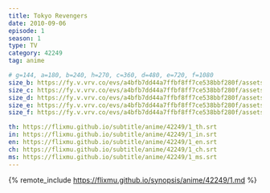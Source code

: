 ```yaml
---
title: Tokyo Revengers
date: 2010-09-06
episode: 1
season: 1
type: TV
category: 42249
tag: anime

# g=144, a=180, b=240, h=270, c=360, d=480, e=720, f=1080
size_b: https://fy.v.vrv.co/evs/a4bfb7dd44a7ffbf8ff7ce538bbf280f/assets/6c99638b4e332e98debf142e190dc9fb_4027725.mp4
size_c: https://fy.v.vrv.co/evs/a4bfb7dd44a7ffbf8ff7ce538bbf280f/assets/6c99638b4e332e98debf142e190dc9fb_4027724.mp4
size_d: https://fy.v.vrv.co/evs/a4bfb7dd44a7ffbf8ff7ce538bbf280f/assets/6c99638b4e332e98debf142e190dc9fb_4027726.mp4
size_e: https://fy.v.vrv.co/evs/a4bfb7dd44a7ffbf8ff7ce538bbf280f/assets/6c99638b4e332e98debf142e190dc9fb_4027727.mp4
size_f: https://fy.v.vrv.co/evs/a4bfb7dd44a7ffbf8ff7ce538bbf280f/assets/6c99638b4e332e98debf142e190dc9fb_4027728.mp4

th: https://flixmu.github.io/subtitle/anime/42249/1_th.srt
in: https://flixmu.github.io/subtitle/anime/42249/1_in.srt
en: https://flixmu.github.io/subtitle/anime/42249/1_en.srt
ch: https://flixmu.github.io/subtitle/anime/42249/1_ch.srt
ms: https://flixmu.github.io/subtitle/anime/42249/1_ms.srt
---
```

{% remote_include https://flixmu.github.io/synopsis/anime/42249/1.md %}
